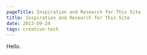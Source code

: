 ```yaml
---
pageTitle: Inspiration and Research for This Site 
title: Inspiration and Research for This Site 
date: 2013-09-24
tags: creative-tech 
---
```


Hello.